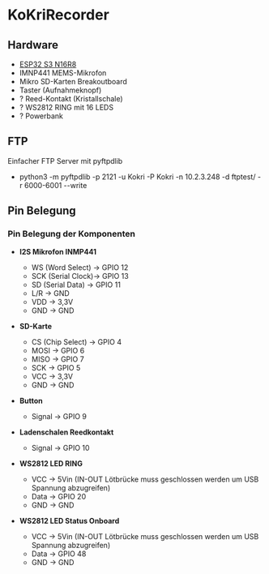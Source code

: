 # KoKriRecorder

## Hardware
- [ESP32 S3 N16R8](https://de.aliexpress.com/item/1005004751205589.html?spm=a2g0o.order_list.order_list_main.10.626b5c5fY4putL&gatewayAdapt=glo2deu) 
- IMNP441 MEMS-Mikrofon
- Mikro SD-Karten Breakoutboard
- Taster (Aufnahmeknopf)
- ? Reed-Kontakt (Kristallschale)
- ? WS2812 RING mit 16 LEDS
- ? Powerbank

## FTP 
Einfacher FTP Server mit pyftpdlib
- python3 -m pyftpdlib -p 2121 -u Kokri -P Kokri -n 10.2.3.248 -d ftptest/ -r 6000-6001 --write
 
## Pin Belegung
### Pin Belegung der Komponenten

- **I2S Mikrofon INMP441**
    - WS (Word Select)  -> GPIO 12
    - SCK (Serial Clock)-> GPIO 13
    - SD (Serial Data)  -> GPIO 11
    - L/R               -> GND
    - VDD               -> 3,3V
    - GND               -> GND

- **SD-Karte**
    - CS (Chip Select)  -> GPIO 4
    - MOSI              -> GPIO 6
    - MISO              -> GPIO 7
    - SCK               -> GPIO 5
    - VCC               -> 3,3V
    - GND               -> GND

- **Button**
    - Signal            -> GPIO 9

- **Ladenschalen Reedkontakt**
    - Signal            -> GPIO 10

- **WS2812 LED RING**
    - VCC             -> 5Vin (IN-OUT Lötbrücke muss geschlossen werden um USB Spannung abzugreifen)
    - Data            -> GPIO 20
    - GND             -> GND
- **WS2812 LED Status Onboard**
    - VCC             -> 5Vin (IN-OUT Lötbrücke muss geschlossen werden um USB Spannung abzugreifen)
    - Data            -> GPIO 48
    - GND             -> GND